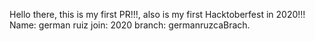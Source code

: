 Hello there, this is my first PR!!!, also is my first Hacktoberfest in 2020!!!
Name: german ruiz
join: 2020
branch: germanruzcaBrach.